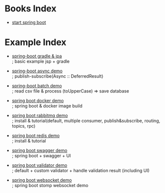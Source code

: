 # Books Index

- <a href="https://github.com/zacscoding/spring-boot-example/tree/master/book/start-spring-boot">start spring boot</a>

# Example Index

- <a href="https://github.com/zacscoding/spring-boot-example/tree/master/spring-boot-gradle"> spring-boot gradle & jpa</a>  
; basic example jsp + gradle  

- <a href="https://github.com/zacscoding/spring-boot-example/tree/master/springboot-async-demo"> spring-boot async demo</a>    
; publish-subscribe(Async :: DeferredResult)  
- <a href="https://github.com/zacscoding/spring-boot-example/tree/master/springboot-batch-demo"> spring-boot batch demo</a>  
; read csv file & process (toUpperCase) => save database  
- <a href="https://github.com/zacscoding/spring-boot-example/tree/master/springboot-docker">spring boot docker demo</a>  
; spring boot & docker image build  
- <a href="https://github.com/zacscoding/spring-boot-example/tree/master/springboot-rabbitmq-demo">spring boot rabbitmq demo</a>  
; install & tutorial(default, multiple consumer, publish&subscribe, routing, topics, rpc)  
- <a href="https://github.com/zacscoding/spring-boot-example/tree/master/springboot-redis-demo">spring boot redis demo</a>  
; install & tutorial  
- <a href="https://github.com/zacscoding/spring-boot-example/tree/master/springboot-swagger-demo">spring boot swagger demo</a>  
; spring boot + swagger + UI  
- <a href="https://github.com/zacscoding/spring-boot-example/tree/master/springboot-validator-demo">spring boot validator demo</a>  
; default + custom validator + handle validation result (including UI)  
- <a href="https://github.com/zacscoding/spring-boot-example/tree/master/springboot-websocket-demo">spring boot websocket demo</a>  
; spring boot stomp websocket demo